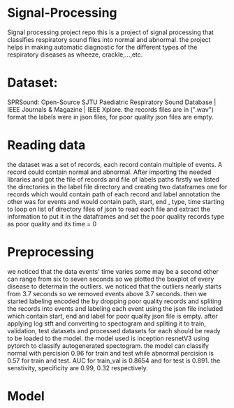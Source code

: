 # Signal-Processing
Signal processing project repo
this is a project of signal processing that classifies respiratory sound files into normal and abnormal.
the project helps in making automatic diagnostic for the different types of the respiratory diseases as wheeze, crackle,...,etc.
# Dataset:
SPRSound: Open-Source SJTU Paediatric Respiratory Sound Database | IEEE Journals & Magazine | IEEE Xplore.
the records files are in (".wav") format
the labels were in json files, for poor quality json files are empty. 
# Reading data
the dataset was a set of records, each record contain multiple of events. A record could contain normal and abnormal.
After importing the needed libraries and got the file of records and file of labels paths 
firstly we listed the directories in the label file directory and creating two dataframes one for records which would contain path of each record and label annotation the other was for events and would contain path, start, end , type, time 
starting to loop on list of directory files of json to read each file and extract the information to put it in the dataframes and set the poor quality records type as poor quality and its time = 0 
# Preprocessing
we noticed that the data events' time varies some may be a second other can range from six to seven seconds so we plotted the boxplot of every disease to determain the outliers. we noticed that the outliers nearly starts from 3.7 seconds so we removed events above 3.7 seconds.
then we started labeling encoded the
by dropping poor quality records and spliting the records into events and labeling each event using the json file included which contain start, end and label for poor quality json file is empty. after applying log stft and converting to spectogram and spliting it to train, validation, test datasets and processed datasets for each should be ready to be loaded to the model.
the model used is inception resnetV3 using pytorch to classify autogenerated spectogram.
the model can classify normal with percision 0.96 for train and test while abnormal percision is 0.57 for train and test.
AUC for train_val is 0.8654 and for test is 0.891.
the senstivity, specificity are 0.99, 0.32 respectively.
# Model
